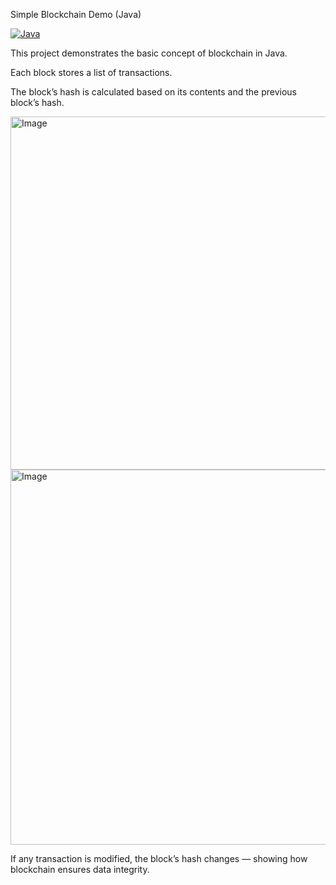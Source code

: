 Simple Blockchain Demo (Java)

[![Java](https://img.shields.io/badge/Language-Java-blue?logo=java)](https://www.oracle.com/java/)  

This project demonstrates the basic concept of blockchain in Java.

Each block stores a list of transactions.

The block’s hash is calculated based on its contents and the previous block’s hash.

<img width="998" height="565" alt="Image" src="https://github.com/user-attachments/assets/f861cf70-40b0-4071-bd81-58f6acaf9ac2" />

<img width="1311" height="600" alt="Image" src="https://github.com/user-attachments/assets/32f322d1-d600-4244-acec-6d1008c92a57" />

If any transaction is modified, the block’s hash changes — showing how blockchain ensures data integrity.

